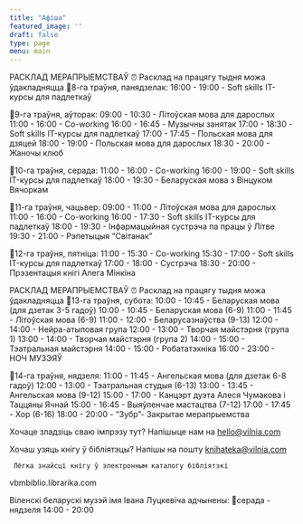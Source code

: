 ```yaml
---
title: "Афіша"
featured_image: ''
draft: false
type: page
menu: main
---
```


РАСКЛАД МЕРАПРЫЕМСТВАЎ
⏰ Расклад на працягу тыдня можа ўдакладняцца 
📌8-га траўня, панядзелак:
16:00 - 19:00 - Soft skills IT-курсы для падлеткаў

 📌9-га траўня, аўторак:
09:00 - 10:30 - Літоўская мова для дарослых
11:00 - 16:00 - Сo-working
16:00 - 16:45 - Музычны занятак
17:00 - 18:30 - Soft skills IT-курсы для падлеткаў
17:00 - 17:45 - Польская мова для дзяцей
18:00 - 19:00 - Польская мова для дарослых
18:30 - 20:00 - Жаночы клюб

 📌10-га траўня, серада:
11:00 - 16:00 - Сo-working
16:00 - 19:00 - Soft skills IT-курсы для падлеткаў
18:00 - 19:30 - Беларуская мова з Вінцуком Вячоркам
 
 📌11-га траўня, чацьвер:
09:00 - 11:00 - Літоўская мова для дарослых
11:00 - 16:00 - Сo-working
16:00 - 17:30 - Soft skills IT-курсы для падлеткаў
18:00 - 19:30 - Інфармацыйная сустрэча па працы ў Літве 
19:30 - 21:00 - Рэпетыцыя “Світанак”
 
📌12-га траўня, пятніца:
11:00 - 15:30 - Сo-working
15:30 - 17:00 - Soft skills IT-курсы для падлеткаў
17:00 - 18:00 - Сустрэча 
18:30 - 20:00 - Прэзентацыя кнігі Алега Мінкіна


РАСКЛАД МЕРАПРЫЕМСТВАЎ
⏰ Расклад на працягу тыдня можа ўдакладняцца
📌13-га траўня, субота:
10:00 - 10:45 - Беларуская мова (для дзетак 3-5 гадоў)
10:00 - 10:45 - Беларуская мова (6-9)
11:00 - 11:45 - Літоўская мова (6-9)
11:00 - 12:00 - Беларусазнаўства (9-13)
12:00 - 14:00 - Нейра-атыповая група
12:00 - 13:00 - Творчая майстэрня (група 1)
13:00 - 14:00 - Творчая майстэрня (група 2)
14:00 - 15:00 - Тэатральная майстэрня
14:00 - 15:00 - Робататэхніка
16:00 - 23:00 - НОЧ МУЗЭЯЎ

📌14-га траўня, нядзеля: 
11:00 - 11:45 - Ангельская мова (для дзетак 6-8 гадоў) 
12:00 - 13:00 - Тэатральная студыя (6-13)
13:00 - 13:45 - Ангельская мова (9-12)
15:00 - 17:00 - Канцэрт дуэта Алеся Чумакова і Таццяны Ячнай
15:00 - 16:45 - Выяўленчае мастацтва (7-12)
17:00 - 17:45 - Хор (6-16)
18:00 - 20:00 - “Зубр”- Закрытае мерапрыемства

Хочаце зладзіць сваю імпрэзу тут? Напішыце нам на      hello@vilnia.com 

Хочаш узяць кнігу ў бібліятэцы? Напішы на пошту  knihateka@vilnia.com

     Лёгка знайсці кнігу ў электронным каталогу бібліятэкі 
vbmbiblio.librarika.com 

Віленскі беларускі музэй імя Івана Луцкевіча адчынены:
📍серада - нядзеля 14:00 - 20:00 
